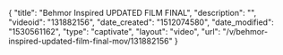{
    "title": "Behmor Inspired UPDATED FILM FINAL",
    "description": "",
    "videoid": "131882156",
    "date_created": "1512074580",
    "date_modified": "1530561162",
    "type": "captivate",
    "layout": "video",
    "url": "\/v\/behmor-inspired-updated-film-final-mov\/131882156"
}